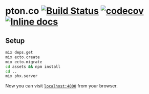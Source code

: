 # pton.co [![Build Status](https://travis-ci.org/casey-chow/pton.co.svg?branch=master)](https://travis-ci.org/casey-chow/pton.co) [![codecov](https://codecov.io/gh/casey-chow/pton.co/branch/master/graph/badge.svg)](https://codecov.io/gh/casey-chow/pton.co) [![Inline docs](http://inch-ci.org/github/casey-chow/pton.co.svg)](http://inch-ci.org/github/casey-chow/pton.co)

## Setup

```sh
mix deps.get
mix ecto.create
mix ecto.migrate
cd assets && npm install
cd ..
mix phx.server
```

Now you can visit [`localhost:4000`](http://localhost:4000) from your browser.
